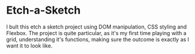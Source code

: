 # Etch-a-Sketch
I bult this etch a sketch project using DOM manipulation, CSS styling and Flexbox.
The project is quite particular, as it's my first time playing with a grid, understanding it's functions, making sure the outcome is exactly as I want it to look like.
